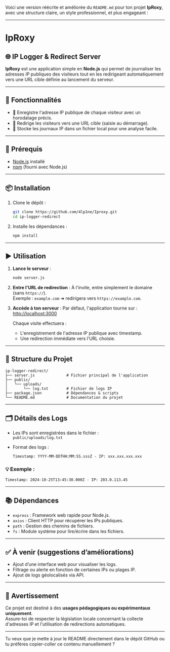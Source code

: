 Voici une version réécrite et améliorée du `README.md` pour ton projet **IpRoxy**, avec une structure claire, un style professionnel, et plus engageant :

---

# IpRoxy

## 🌐 IP Logger & Redirect Server

**IpRoxy** est une application simple en **Node.js** qui permet de journaliser les adresses IP publiques des visiteurs tout en les redirigeant automatiquement vers une URL cible définie au lancement du serveur.

---

## 🚀 Fonctionnalités

- 📌 Enregistre l'adresse IP publique de chaque visiteur avec un horodatage précis.
- 🔁 Redirige les visiteurs vers une URL cible (saisie au démarrage).
- 📝 Stocke les journaux IP dans un fichier local pour une analyse facile.

---

## 🔧 Prérequis

- [Node.js](https://nodejs.org/) installé
- [npm](https://www.npmjs.com/) (fourni avec Node.js)

---

## 📦 Installation

1. Clone le dépôt :
   ```bash
   git clone https://github.com/4lp1ne/Iproxy.git
   cd ip-logger-redirect
   ```

2. Installe les dépendances :
   ```bash
   npm install
   ```

---

## ▶️ Utilisation

1. **Lance le serveur** :
   ```bash
   node server.js
   ```

2. **Entre l'URL de redirection** :
   À l'invite, entre simplement le domaine (sans `https://`).  
   Exemple : `example.com` ➜ redirigera vers `https://example.com`.

3. **Accède à ton serveur** :
   Par défaut, l'application tourne sur :  
   [http://localhost:3000](http://localhost:3000)

   Chaque visite effectuera :
   - L'enregistrement de l'adresse IP publique avec timestamp.
   - Une redirection immédiate vers l’URL choisie.

---

## 📁 Structure du Projet

```
ip-logger-redirect/
├── server.js              # Fichier principal de l'application
├── public/
│   └── uploads/
│       └── log.txt        # Fichier de logs IP
├── package.json           # Dépendances & scripts
└── README.md              # Documentation du projet
```

---

## 🗂️ Détails des Logs

- Les IPs sont enregistrées dans le fichier :  
  `public/uploads/log.txt`

- Format des logs :
  ```
  Timestamp: YYYY-MM-DDTHH:MM:SS.sssZ - IP: xxx.xxx.xxx.xxx
  ```

### 💡 Exemple :
```
Timestamp: 2024-10-25T13:45:30.000Z - IP: 203.0.113.45
```

---

## 📚 Dépendances

- `express` : Framework web rapide pour Node.js.
- `axios` : Client HTTP pour récupérer les IPs publiques.
- `path` : Gestion des chemins de fichiers.
- `fs` : Module système pour lire/écrire dans les fichiers.

---

## ✅ À venir (suggestions d’améliorations)

- Ajout d’une interface web pour visualiser les logs.
- Filtrage ou alerte en fonction de certaines IPs ou plages IP.
- Ajout de logs géolocalisés via API.

---

## 🧠 Avertissement

Ce projet est destiné à des **usages pédagogiques ou expérimentaux uniquement**.  
Assure-toi de respecter la législation locale concernant la collecte d'adresses IP et l'utilisation de redirections automatiques.

---

Tu veux que je mette à jour le README directement dans le dépôt GitHub ou tu préfères copier-coller ce contenu manuellement ?
